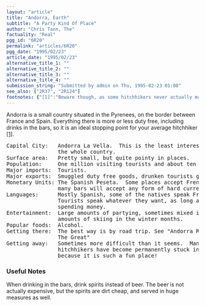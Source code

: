 ```yaml
---
layout: "article"
title: "Andorra, Earth"
subtitle: "A Party Kind Of Place"
author: "Chris Tann, The"
factuality: "Real"
pgg_id: "6R20"
permalink: "articles/6R20"
pgg_date: "1995/02/23"
article_date: "1995/02/23"
alternative_title_1: ""
alternative_title_2: ""
alternative_title_3: ""
alternative_title_4: ""
submission_string: "Submitted by admin on Thu, 1995-02-23 01:00"
see_also: ["2R37", "2R124"]
footnotes: {"[1]":"Beware though, as some hitchhikers never actually manage to escape.","[2]":"Usually at ridiculously bad exchange rates.","[3]":"The exchange rates are also index linked to how much you have had to drink."}
---
```

<div>
<p>Andorra is a small country situated in the Pyrenees, on the border between France and Spain. Everything there is more or less duty free, including drinks in the bars, so it is an ideal stopping point for your average hitchhiker <a href="#footnotes.1" class="footnote-link">[1]</a>.</p>
<pre>
Capital City:   Andorra La Vella.  This is the least interesting place in
                the whole country.
Surface area:   Pretty small, but quite pointy in places.
Population:     One million visiting tourists and about ten native Andorrans.
Major imports:  Tourists.
Major exports:  Smuggled duty free goods, drunken tourists going home.
Monetary Units: The Spanish Peseta.  Some places accept French Francs, and
                many bars will accept any form of hard currency <a href="#footnotes.2" class="footnote-link">[2]</a>.
Languages:      Mostly Spanish, some of the natives speak French.  The
                Tourists speak whatever they want, as long as they keep
                spending money.
Entertainment:  Large amounts of partying, sometimes mixed in with small
                amounts of skiing in the winter months.
Popular foods:  Alcohol.
Getting there:  The best way is by road trip. See "Andorra Road Trip,
                The Great"
Getting away:   Sometimes more difficult than it seems.  Many
                hitchhikers have become permanently stuck in Andorra,
                because it is such a fun place!
</pre>
<h3>Useful Notes</h3>
<p>When drinking in the bars, drink spirits instead of beer. The beer is not actually expensive, but the spirits are dirt cheap, and served in huge measures as well.</p>
</div>
